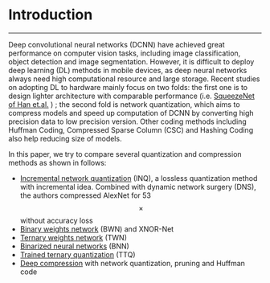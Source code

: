 <!-- toc -->

# Introduction

---

Deep convolutional neural networks (DCNN) have achieved great performance on computer vision tasks, including  image classification, object detection and image segmentation. However, it is difficult to deploy deep learning (DL) methods in mobile devices, as deep neural networks always need high computational resource and large storage. Recent studies on adopting DL to hardware mainly focus on two folds: the first one is to design lighter architecture with comparable performance (i.e.  [SqueezeNet of Han et.al.](https://arxiv.org/abs/1602.07360) ) ; the second fold is network quantization, which aims to compress models and speed up computation of DCNN by converting high precision data to low precision version. Other coding methods including Huffman Coding, Compressed Sparse Column (CSC) and Hashing Coding also help reducing size of models. 

In this paper, we try to compare several quantization and compression methods as shown in follows:

- [Incremental network quantization](https://arxiv.org/abs/1702.03044) (INQ), a lossless quantization method with incremental idea. Combined with dynamic network surgery (DNS), the authors compressed AlexNet for 53$$\times$$ without accuracy loss
- [Binary weights network](https://arxiv.org/abs/1603.05279) (BWN) and XNOR-Net
- [Ternary weights network](https://arxiv.org/abs/1605.04711) (TWN)
- [Binarized neural networks](https://arxiv.org/abs/1602.02830) (BNN)
- [Trained ternary quantization](https://arxiv.org/abs/1612.01064) (TTQ)
- [Deep compression](https://arxiv.org/abs/1510.00149) with network quantization, pruning and Huffman code